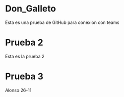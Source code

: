 # Don_Galleto
Esta es una prueba de GitHub para conexion con teams

# Prueba 2
Esta es la prueba 2

# Prueba 3
Alonso 26-11